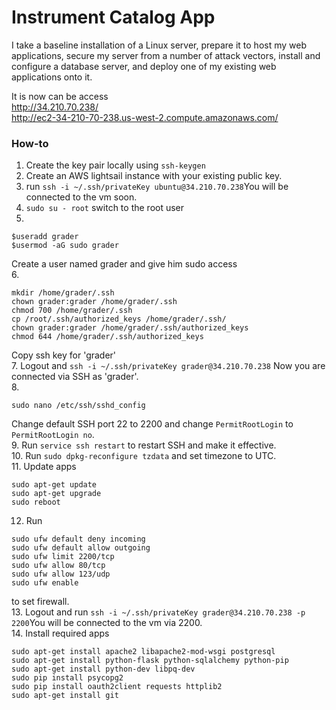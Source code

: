 # Instrument Catalog App

I take a baseline installation of a Linux server, prepare it to host my web applications, secure my server from a number of attack vectors, install and configure a database server, and deploy one of my existing web applications onto it.

It is now can be access
<br>
http://34.210.70.238/
<br>
http://ec2-34-210-70-238.us-west-2.compute.amazonaws.com/



### How-to
1. Create the key pair locally using ```ssh-keygen```
2. Create an AWS lightsail instance with your existing public key.
3. run ```ssh -i ~/.ssh/privateKey ubuntu@34.210.70.238```You will be connected to the vm soon.
4. ```sudo su - root``` switch to the root user
5.
```
$useradd grader
$usermod -aG sudo grader
```
Create a user named grader and give him sudo access
<br>
6. 
```
mkdir /home/grader/.ssh
chown grader:grader /home/grader/.ssh
chmod 700 /home/grader/.ssh
cp /root/.ssh/authorized_keys /home/grader/.ssh/
chown grader:grader /home/grader/.ssh/authorized_keys
chmod 644 /home/grader/.ssh/authorized_keys
``` 
Copy ssh key for 'grader'
<br>
7. Logout and ```ssh -i ~/.ssh/privateKey grader@34.210.70.238```
Now you are connected via SSH as 'grader'.
<br>
8.
```
sudo nano /etc/ssh/sshd_config
```
Change default SSH port 22 to 2200 and change ```PermitRootLogin``` to ```PermitRootLogin no```.
<br>
9. Run ```service ssh restart``` to restart SSH and make it effective.<br>
10. Run ```sudo dpkg-reconfigure tzdata``` and set timezone to UTC.<br>
11. Update apps
```
sudo apt-get update
sudo apt-get upgrade
sudo reboot
```
12. Run
```
sudo ufw default deny incoming
sudo ufw default allow outgoing
sudo ufw limit 2200/tcp
sudo ufw allow 80/tcp
sudo ufw allow 123/udp
sudo ufw enable
```
to set firewall.<br>
13. Logout and run ```ssh -i ~/.ssh/privateKey grader@34.210.70.238 -p 2200```You will be connected to the vm via 2200.<br>
14. Install required apps
```
sudo apt-get install apache2 libapache2-mod-wsgi postgresql
sudo apt-get install python-flask python-sqlalchemy python-pip
sudo apt-get install python-dev libpq-dev
sudo pip install psycopg2
sudo pip install oauth2client requests httplib2
sudo apt-get install git
```

